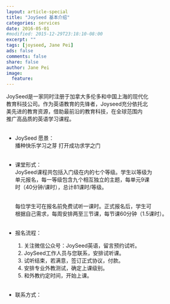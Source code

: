 ```yaml
---
layout: article-special
title: "JoySeed 基本介绍"
categories: services
date: 2016-05-01
#modified: 2015-12-29T23:18:10-08:00
excerpt: ""
tags: [joyseed, Jane Pei]
ads: false
comments: false
share: false
author: Jane Pei
image:
  feature:
---
```


JoySeed是一家同时注册于加拿大多伦多和中国上海的现代化     <br/>
教育科技公司。作为英语教育的先锋者，Joyseed充分依托北     <br/>
美先进的教育资源，借助最前沿的教育科技，在全球范围内      <br/>
推广高品质的英语学习课程。                                <br/><br/>

* JoySeed 愿景：                                          <br/>
  播种快乐学习之芽  打开成功求学之门                      <br/><br/>

* 课堂形式：                                              <br/>
  JoySeed课程共包括入门级在内的七个等级。学生以等级为     <br/>
  单元报名，每一等级包含九个相互独立的主题，每单元9课     <br/>
  时（40分钟/课时），总计81课时/等级。                    <br/><br/>
  
  每位学生可在报名前免费试听一课时。正式报名后，学生可           <br/>
  根据自己需求，每周安排两至三节课，每节课60分钟（1.5课时）。    <br/><br/>

* 报名流程：                                               <br/>
  1.	关注微信公众号：JoySeed英语，留言预约试听。          <br/>
  2.	JoySeed工作人员与您联系，安排试听课。                <br/>
  3.	试听结束，若满意，签订正式协议，付款。               <br/>
  4.	安排专业外教测试，确定上课级别。                     <br/>
  5.	和外教约定时间，开始上课。                           <br/><br/>
  
* 联系方式：                                               <br/>


